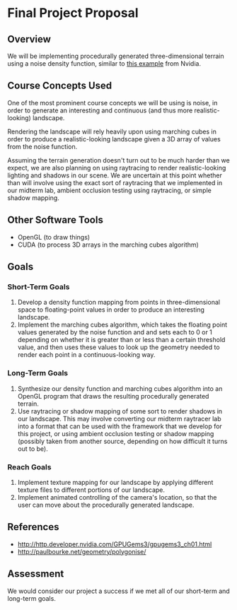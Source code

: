 # Final Project Proposal

## Overview

We will be implementing procedurally generated three-dimensional terrain using a
noise density function, similar to 
[this example](http://http.developer.nvidia.com/GPUGems3/gpugems3_ch01.html)
from Nvidia.

## Course Concepts Used

One of the most prominent course concepts we will be using is noise, in order
to generate an interesting and continuous (and thus more realistic-looking)
landscape.

Rendering the landscape will rely heavily upon using marching cubes in order to
produce a realistic-looking landscape given a 3D array of values from the noise 
function.

Assuming the terrain generation doesn't turn out to be much harder than we 
expect, we are also planning on using raytracing to render realistic-looking 
lighting and shadows in our scene. We are uncertain at this point whether than
will involve using the exact sort of raytracing that we implemented in our
midterm lab, ambient occlusion testing using raytracing, or simple shadow
mapping.

## Other Software Tools

- OpenGL (to draw things)
- CUDA (to process 3D arrays in the marching cubes algorithm)

## Goals

### Short-Term Goals

1. Develop a density function mapping from points in three-dimensional space to
   floating-point values in order to produce an interesting landscape.
2. Implement the marching cubes algorithm, which takes the floating point
   values generated by the noise function and and sets each to 0 or 1 depending
   on whether it is greater than or less than a certain threshold value, and
   then uses these values to look up the geometry needed to render each point
   in a continuous-looking way.

### Long-Term Goals

1. Synthesize our density function and marching cubes algorithm into an OpenGL
   program that draws the resulting procedurally generated terrain. 
2. Use raytracing or shadow mapping of some sort to render shadows in our
   landscape. This may involve converting our midterm raytracer lab into a
   format that can be used with the framework that we develop for this project,
   or using ambient occlusion testing or shadow mapping (possibly taken from 
   another source, depending on how difficult it turns out to be).

### Reach Goals

1. Implement texture mapping for our landscape by applying different texture
   files to different portions of our landscape.
2. Implement animated controlling of the camera's location, so that the user
   can move about the procedurally generated landscape.

## References

- http://http.developer.nvidia.com/GPUGems3/gpugems3_ch01.html 
- http://paulbourke.net/geometry/polygonise/

## Assessment

We would consider our project a success if we met all of our short-term and
long-term goals.


